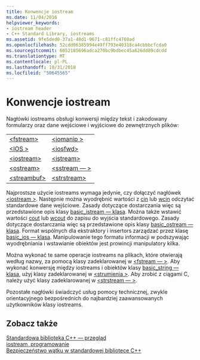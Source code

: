 ```yaml
---
title: Konwencje iostream
ms.date: 11/04/2016
helpviewer_keywords:
- iostream header
- C++ Standard Library, iostreams
ms.assetid: 9fe5ded0-37a1-48d1-9671-c81ffc4760ad
ms.openlocfilehash: 52cdd06385994e49ff793e40318ca4cbbbcfcda0
ms.sourcegitcommit: 6052185696adca270bc9bdbec45a626dd89cdcdd
ms.translationtype: MT
ms.contentlocale: pl-PL
ms.lasthandoff: 10/31/2018
ms.locfileid: "50645565"
---
```

# <a name="iostreams-conventions"></a>Konwencje iostream

Nagłówki iostreams obsługi konwersji między tekst i zakodowany formularzy oraz dane wejściowe i wyjściowe do zewnętrznych plików:

|||
|-|-|
|[\<fstream>](../standard-library/fstream.md)|[\<iomanip >](../standard-library/iomanip.md)|
|[\<IOS >](../standard-library/ios.md)|[\<iosfwd>](../standard-library/iosfwd.md)|
|[\<iostream>](../standard-library/iostream.md)|[\<istream>](../standard-library/istream.md)|
|[\<ostream>](../standard-library/ostream.md)|[\<sstream — >](../standard-library/sstream.md)|
|[\<streambuf>](../standard-library/streambuf.md)|[\<strstream>](../standard-library/strstream.md)|

Najprostsze użycie iostreams wymaga jedynie, czy dołączyć nagłówek [ \<iostream >](../standard-library/iostream.md). Następnie można wyodrębnić wartości z [cin](../standard-library/iostream.md#cin) lub [wcin](../standard-library/iostream.md#wcin) odczytać standardowe dane wejściowe. Zasady dotyczące dostarczania więc są przedstawione opis klasy [basic_istream — klasa](../standard-library/basic-istream-class.md). Można także wstawić wartości [cout](../standard-library/iostream.md#cout) lub [wcout](../standard-library/iostream.md#wcout) do zapisu do wyjścia standardowego. Zasady dotyczące dostarczania więc są przedstawione opis klasy [basic_ostream — klasa](../standard-library/basic-ostream-class.md). Format wspólnych dla ekstraktory i insertors zarządzać przez klasę [basic_ios — klasa](../standard-library/basic-ios-class.md). Manipulowanie tego formatu informacji w podszywając wyodrębniania i wstawianie obiektów jest prowincji manipulatory kilka.

Można wykonać te same operacje iostreams na plikach, które otwierają według nazwy, za pomocą klasy zadeklarowanej w [ \<fstream — >](../standard-library/fstream.md). Aby wykonać konwersję między iostreams i obiektów klasy [basic_string — klasa](../standard-library/basic-string-class.md), użyj klasy zadeklarowanej w [ \<strumienia >](../standard-library/sstream.md). Aby zrobić z ciągami C, należy użyć klasy zadeklarowanej w [ \<strstream — >](../standard-library/strstream.md).

Pozostałe nagłówki świadczyć usług pomocy technicznej, zwykle orientacyjnego bezpośrednich do najbardziej zaawansowanych użytkowników klasy iostreams.

## <a name="see-also"></a>Zobacz także

[Standardowa biblioteka C++ — przegląd](../standard-library/cpp-standard-library-overview.md)<br/>
[iostream, programowanie](../standard-library/iostream-programming.md)<br/>
[Bezpieczeństwo wątku w standardowej bibliotece C++](../standard-library/thread-safety-in-the-cpp-standard-library.md)<br/>

